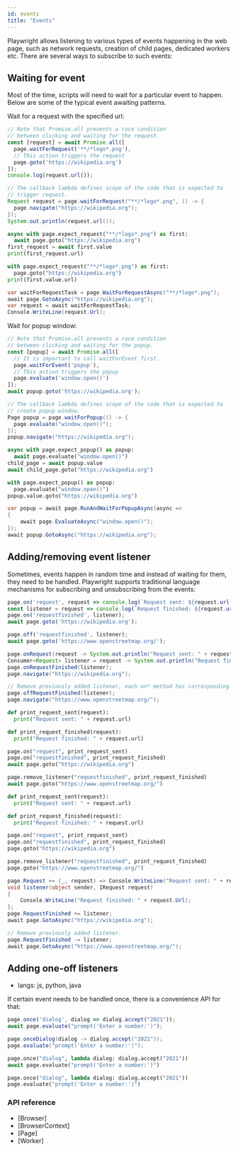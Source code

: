 ```yaml
---
id: events
title: "Events"
---
```


Playwright allows listening to various types of events happening in the web page, such
as network requests, creation of child pages, dedicated workers etc. There are several
ways to subscribe to such events:

## Waiting for event

Most of the time, scripts will need to wait for a particular event to happen. Below are some of the typical event
awaiting patterns.

Wait for a request with the specified url:

```js
// Note that Promise.all prevents a race condition
// between clicking and waiting for the request.
const [request] = await Promise.all([
  page.waitForRequest('**/*logo*.png'),
  // This action triggers the request
  page.goto('https://wikipedia.org')
]);
console.log(request.url());
```

```java
// The callback lambda defines scope of the code that is expected to
// trigger request.
Request request = page.waitForRequest("**/*logo*.png", () -> {
  page.navigate("https://wikipedia.org");
});
System.out.println(request.url());
```

```python async
async with page.expect_request("**/*logo*.png") as first:
  await page.goto("https://wikipedia.org")
first_request = await first.value
print(first_request.url)
```

```python sync
with page.expect_request("**/*logo*.png") as first:
  page.goto("https://wikipedia.org")
print(first.value.url)
```

```csharp
var waitForRequestTask = page.WaitForRequestAsync("**/*logo*.png");
await page.GotoAsync("https://wikipedia.org");
var request = await waitForRequestTask;
Console.WriteLine(request.Url);
```

Wait for popup window:

```js
// Note that Promise.all prevents a race condition
// between clicking and waiting for the popup.
const [popup] = await Promise.all([
  // It is important to call waitForEvent first.
  page.waitForEvent('popup'),
  // This action triggers the popup
  page.evaluate('window.open()')
]);
await popup.goto('https://wikipedia.org');
```

```java
// The callback lambda defines scope of the code that is expected to
// create popup window.
Page popup = page.waitForPopup(() -> {
  page.evaluate("window.open()");
});
popup.navigate("https://wikipedia.org");
```

```python async
async with page.expect_popup() as popup:
  await page.evaluate("window.open()")
child_page = await popup.value
await child_page.goto("https://wikipedia.org")
```

```python sync
with page.expect_popup() as popup:
  page.evaluate("window.open()")
popup.value.goto("https://wikipedia.org")
```

```csharp
var popup = await page.RunAndWaitForPopupAsync(async =>
{
    await page.EvaluateAsync("window.open()");
});
await popup.GotoAsync("https://wikipedia.org");
```

## Adding/removing event listener

Sometimes, events happen in random time and instead of waiting for them, they need to be handled.
Playwright supports traditional language mechanisms for subscribing and unsubscribing from the events:

```js
page.on('request', request => console.log(`Request sent: ${request.url()}`));
const listener = request => console.log(`Request finished: ${request.url()}`);
page.on('requestfinished', listener);
await page.goto('https://wikipedia.org');

page.off('requestfinished', listener);
await page.goto('https://www.openstreetmap.org/');
```

```java
page.onRequest(request -> System.out.println("Request sent: " + request.url()));
Consumer<Request> listener = request -> System.out.println("Request finished: " + request.url());
page.onRequestFinished(listener);
page.navigate("https://wikipedia.org");

// Remove previously added listener, each on* method has corresponding off*
page.offRequestFinished(listener);
page.navigate("https://www.openstreetmap.org/");
```

```python async
def print_request_sent(request):
  print("Request sent: " + request.url)

def print_request_finished(request):
  print("Request finished: " + request.url)

page.on("request", print_request_sent)
page.on("requestfinished", print_request_finished)
await page.goto("https://wikipedia.org")

page.remove_listener("requestfinished", print_request_finished)
await page.goto("https://www.openstreetmap.org/")
```

```python sync
def print_request_sent(request):
  print("Request sent: " + request.url)

def print_request_finished(request):
  print("Request finished: " + request.url)

page.on("request", print_request_sent)
page.on("requestfinished", print_request_finished)
page.goto("https://wikipedia.org")

page.remove_listener("requestfinished", print_request_finished)
page.goto("https://www.openstreetmap.org/")
```

```csharp
page.Request += (_, request) => Console.WriteLine("Request sent: " + request.Url);
void listener(object sender, IRequest request)
{
    Console.WriteLine("Request finished: " + request.Url);
};
page.RequestFinished += listener;
await page.GotoAsync("https://wikipedia.org");

// Remove previously added listener.
page.RequestFinished -= listener;
await page.GotoAsync("https://www.openstreetmap.org/");
```

## Adding one-off listeners
* langs: js, python, java

If certain event needs to be handled once, there is a convenience API for that:

```js
page.once('dialog', dialog => dialog.accept("2021"));
await page.evaluate("prompt('Enter a number:')");
```

```java
page.onceDialog(dialog -> dialog.accept("2021"));
page.evaluate("prompt('Enter a number:')");
```

```python async
page.once("dialog", lambda dialog: dialog.accept("2021"))
await page.evaluate("prompt('Enter a number:')")
```

```python sync
page.once("dialog", lambda dialog: dialog.accept("2021"))
page.evaluate("prompt('Enter a number:')")
```

### API reference

- [Browser]
- [BrowserContext]
- [Page]
- [Worker]
